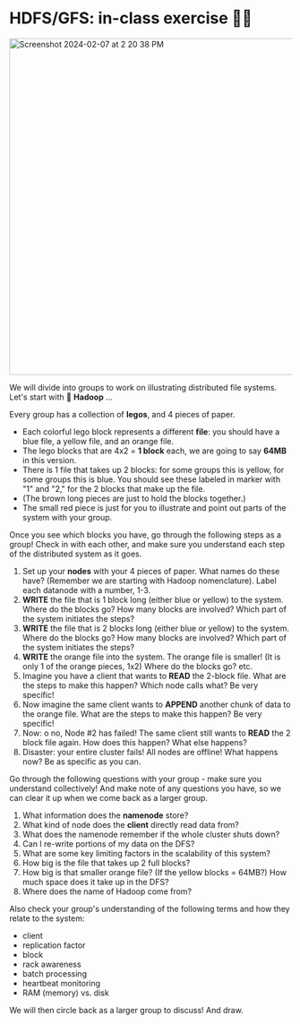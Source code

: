 # HDFS/GFS: in-class exercise 🧱🧊

<img width="601" alt="Screenshot 2024-02-07 at 2 20 38 PM" src="https://github.com/mab253/bigdata_spring24/assets/17707843/6827ec01-67a5-4636-8bf3-038dc963a8ea">

We will divide into groups to work on illustrating distributed file systems. Let's start with 🐘 **Hadoop** ...

Every group has a collection of **legos**, and 4 pieces of paper.
- Each colorful lego block represents a different **file**: you should have a blue file, a yellow file, and an orange file.
- The lego blocks that are 4x2 = **1 block** each, we are going to say **64MB** in this version.
- There is 1 file that takes up 2 blocks: for some groups this is yellow, for some groups this is blue. You should see these labeled in marker with "1" and "2," for the 2 blocks that make up the file. 
- (The brown long pieces are just to hold the blocks together.)
- The small red piece is just for you to illustrate and point out parts of the system with your group.

Once you see which blocks you have, go through the following steps as a group! Check in with each other, and make sure you understand each step of the distributed system as it goes.

1. Set up your **nodes** with your 4 pieces of paper. What names do these have? (Remember we are starting with Hadoop nomenclature). Label each datanode with a number, 1-3.
2. **WRITE** the file that is 1 block long (either blue or yellow) to the system. Where do the blocks go? How many blocks are involved? Which part of the system initiates the steps?
3. **WRITE** the file that is 2 blocks long (either blue or yellow) to the system. Where do the blocks go? How many blocks are involved? Which part of the system initiates the steps?
4. **WRITE** the orange file into the system. The orange file is smaller! (It is only 1 of the orange pieces, 1x2) Where do the blocks go? etc.
5. Imagine you have a client that wants to **READ** the 2-block file. What are the steps to make this happen? Which node calls what? Be very specific!
6. Now imagine the same client wants to **APPEND** another chunk of data to the orange file. What are the steps to make this happen? Be very specific!
7. Now: o no, Node #2 has failed! The same client still wants to **READ** the 2 block file again. How does this happen? What else happens?
8. Disaster: your entire cluster fails! All nodes are offline! What happens now? Be as specific as you can.

Go through the following questions with your group - make sure you understand collectively! And make note of any questions you have, so we can clear it up when we come back as a larger group.
1. What information does the **namenode** store?
2. What kind of node does the **client** directly read data from?
3. What does the namenode remember if the whole cluster shuts down?
4. Can I re-write portions of my data on the DFS?
5. What are some key limiting factors in the scalability of this system?
6. How big is the file that takes up 2 full blocks?
7. How big is that smaller orange file? (If the yellow blocks = 64MB?) How much space does it take up in the DFS?
8. Where does the name of Hadoop come from?

Also check your group's understanding of the following terms and how they relate to the system:
- client
- replication factor
- block
- rack awareness
- batch processing
- heartbeat monitoring
- RAM (memory) vs. disk

We will then circle back as a larger group to discuss! And draw.
